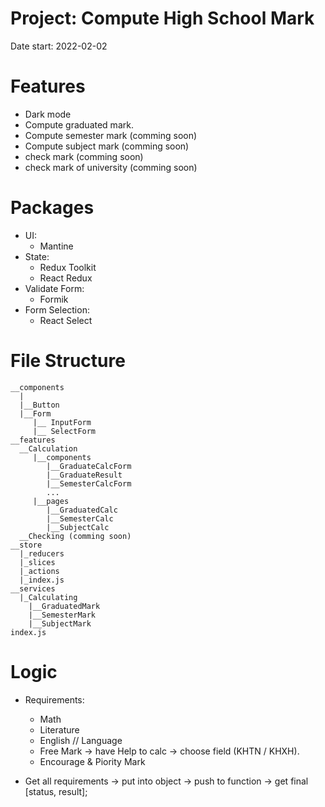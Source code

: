 # Project: Compute High School Mark

Date start: 2022-02-02

# Features

- Dark mode
- Compute graduated mark.
- Compute semester mark (comming soon)
- Compute subject mark (comming soon)
- check mark (comming soon)
- check mark of university (comming soon)

# Packages

- UI:
  - Mantine
- State:
  - Redux Toolkit
  - React Redux
- Validate Form:
  - Formik
- Form Selection:
  - React Select

# File Structure

```
__components
  |
  |__Button
  |__Form
     |__ InputForm
     |__ SelectForm
__features
  __Calculation
     |__components
        |__GraduateCalcForm
        |__GraduateResult
        |__SemesterCalcForm
        ...
     |__pages
        |__GraduatedCalc
        |__SemesterCalc
        |__SubjectCalc
  __Checking (comming soon)
__store
  |_reducers
  |_slices
  |_actions
  |_index.js
__services
  |_Calculating
    |__GraduatedMark
    |__SemesterMark
    |__SubjectMark
index.js
```

# Logic

- Requirements:

  - Math
  - Literature
  - English // Language
  - Free Mark -> have Help to calc -> choose field (KHTN / KHXH).
  - Encourage & Piority Mark

- Get all requirements -> put into object -> push to function -> get final [status, result];
